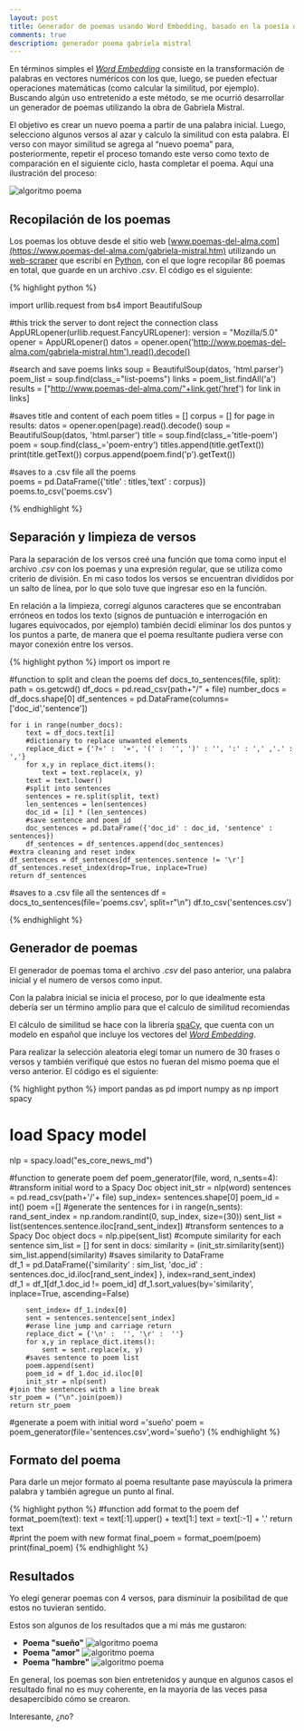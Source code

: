 ```yaml
---
layout: post
title: Generador de poemas usando Word Embedding, basado en la poesía de Gabriela Mistral
comments: true
description: generador poema gabriela mistral
---
```


En términos simples el [*Word Embedding*](https://es.wikipedia.org/wiki/Word_embedding) consiste en la transformación de palabras en vectores numéricos con los que, luego, se pueden efectuar operaciones matemáticas (como calcular la similitud, por ejemplo). Buscando algún uso entretenido a este método, se me ocurrió desarrollar un generador de poemas utilizando la obra de Gabriela Mistral. 

El objetivo es crear un nuevo poema a partir de una palabra inicial. Luego, selecciono algunos versos al azar y calculo la similitud con esta palabra. El verso con mayor similitud se agrega al “nuevo poema” para, posteriormente, repetir el proceso tomando este verso como texto de comparación en el siguiente ciclo, hasta completar el poema. Aquí una ilustración del proceso:



![algoritmo poema](/assets/algoritmo.png)

## Recopilación de los poemas

Los poemas los obtuve desde el sitio web [www.poemas-del-alma.com](https://www.poemas-del-alma.com/gabriela-mistral.htm) utilizando un [web-scraper](https://es.wikipedia.org/wiki/Web_scraping) que escribí en [Python](https://www.python.org), con el que logre recopilar 86 poemas en total, que guarde en un archivo *.csv*.
El código es el siguiente:

{% highlight python  %}

import urllib.request
from bs4 import BeautifulSoup

#this trick the server to dont reject the connection
class AppURLopener(urllib.request.FancyURLopener): 
    version = "Mozilla/5.0" 
opener = AppURLopener()
datos = opener.open('http://www.poemas-del-alma.com/gabriela-mistral.htm').read().decode()

#search and save poems links 
soup =  BeautifulSoup(datos, 'html.parser')
poem_list = soup.find(class_="list-poems")
links = poem_list.findAll('a')
results = ["http://www.poemas-del-alma.com/"+link.get('href') for link in links]

#saves title and content of each poem
titles = []
corpus = []
for page in results:
     datos = opener.open(page).read().decode()
     soup = BeautifulSoup(datos, 'html.parser')
     title = soup.find(class_='title-poem')
     poem = soup.find(class_='poem-entry')
     titles.append(title.getText())
     print(title.getText())
     corpus.append(poem.find('p').getText())
     
#saves to a .csv file all the poems   
poems = pd.DataFrame({'title' : titles,'text' : corpus})
poems.to_csv('poems.csv')
     

{% endhighlight %}

## Separación y limpieza de versos 

Para la separación de los versos creé una función que toma como input el archivo *.csv* con los poemas y una expresión regular, que se utiliza como criterio de división. En mi caso todos los versos se encuentran divididos por un salto de línea, por lo que solo tuve que ingresar eso en la función.

En relación a la limpieza, corregí algunos caracteres que se encontraban erróneos en todos los texto (signos de puntuación e interrogación en lugares equivocados, por ejemplo) también decidí eliminar los dos puntos y los puntos a parte, de manera que el poema resultante pudiera verse con mayor conexión entre los versos.



{% highlight python %} 
import os
import re

#function to split and clean the poems
def docs_to_sentences(file, split):
    path = os.getcwd()
    df_docs = pd.read_csv(path+"/" + file)
    number_docs = df_docs.shape[0]
    df_sentences = pd.DataFrame(columns=['doc_id','sentence'])
    
    for i in range(number_docs):
        text = df_docs.text[i]
        #dictionary to replace unwanted elements
        replace_dict = {'?«' :  '«', '(' :  '', ')' : '', ':' : ',' ,'.' : ','}
        for x,y in replace_dict.items():
            text = text.replace(x, y)
        text = text.lower()     
        #split into sentences   
        sentences = re.split(split, text)
        len_sentences = len(sentences)   
        doc_id = [i] * (len_sentences)
        #save sentence and poem_id 
        doc_sentences = pd.DataFrame({'doc_id' : doc_id, 'sentence' : sentences})
        df_sentences = df_sentences.append(doc_sentences)
    #extra cleaning and reset index    
    df_sentences = df_sentences[df_sentences.sentence != '\r']
    df_sentences.reset_index(drop=True, inplace=True)  
    return df_sentences

#saves to a .csv file all the sentences
df = docs_to_sentences(file='poems.csv', split=r"\n")
df.to_csv('sentences.csv')

{% endhighlight %}


## Generador de poemas

El generador de poemas toma el archivo *.csv* del paso anterior, una palabra inicial y el numero de versos como input.

Con la palabra inicial se inicia el proceso, por lo que idealmente esta debería ser un término amplio para que el calculo de similitud recomiendas

El cálculo de similitud se hace con la librería [spaCy](https://spacy.io/), que cuenta con un modelo en español que incluye los vectores del [*Word Embedding*](https://es.wikipedia.org/wiki/Word_embedding).

Para realizar la selección aleatoria elegí tomar un numero de 30 frases o versos y también verifiqué que estos no fueran del mismo poema que el verso anterior. El código es el siguiente:





{% highlight python %} 
import pandas as pd
import numpy as  np
import spacy

# load Spacy model
nlp = spacy.load("es_core_news_md")

#function to generate poem
def poem_generator(file, word, n_sents=4):
    #transform initial word to a Spacy Doc object
    init_str = nlp(word)
    sentences = pd.read_csv(path+'/'+ file)
    sup_index= sentences.shape[0]
    poem_id = int()
    poem =[]
    #generate the sentences
    for i in range(n_sents):
        rand_sent_index = np.random.randint(0, sup_index, size=(30))
        sent_list = list(sentences.sentence.iloc[rand_sent_index])
        #transform sentences to a Spacy Doc object
        docs = nlp.pipe(sent_list)
        #compute similarity for each sentence
        sim_list = []
        for sent in docs:
            similarity = (init_str.similarity(sent))
            sim_list.append(similarity)
        #saves similarity to DataFrame   
        df_1 = pd.DataFrame({'similarity' : sim_list, 'doc_id' : sentences.doc_id.iloc[rand_sent_index] }, index=rand_sent_index)   
        df_1 = df_1[df_1.doc_id != poem_id]
        df_1.sort_values(by='similarity', inplace=True, ascending=False)
        
        sent_index= df_1.index[0]
        sent = sentences.sentence[sent_index]
        #erase line jump and carriage return 
        replace_dict = {'\n' :  '', '\r' :  ''}
        for x,y in replace_dict.items():
            sent = sent.replace(x, y)
        #saves sentence to poem list 
        poem.append(sent)    
        poem_id = df_1.doc_id.iloc[0]
        init_str = nlp(sent)  
    #join the sentences with a line break
    str_poem = ("\n".join(poem)) 
    return str_poem

#generate a poem with initial word ='sueño'
poem = poem_generator(file='sentences.csv',word='sueño')
{% endhighlight  %}

## Formato del poema
Para darle un mejor formato al poema resultante pase mayúscula la primera palabra  y también agregue un punto al final. 

{% highlight python %} 
#function add format to the poem
def format_poem(text):
    text = text[:1].upper() + text[1:]
    text = text[:-1] + '.'
    return text    
#print the poem with new format 
final_poem = format_poem(poem)
print(final_poem)
{% endhighlight  %}

## Resultados
Yo elegí generar poemas con 4 versos, para disminuir la posibilitad de que estos no tuvieran sentido.

Estos son algunos de los resultados que a mi más me gustaron:

+  **Poema "sueño"**
![algoritmo poema](/assets/poema1.png)
+  **Poema "amor"**
![algoritmo poema](/assets/poema2.png)
+ **Poema "hambre"**
![algoritmo poema](/assets/poema3.png)

En general, los poemas son bien entretenidos y aunque en algunos casos el resultado final no es muy coherente, en la mayoría de las veces pasa desapercibido cómo se crearon.

Interesante, ¿no?